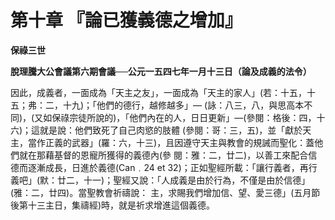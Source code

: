 # 第十章	『論已獲義德之增加』


**保祿三世**

**脫理騰大公會議第六期會議──公元一五四七年一月十三日（論及成義的法令）**





因此，成義者，一面成為「天主之友」，一面成為「天主的家人」(若：十五，十五；弗：二，十九)；「他們的德行，越修越多」—
(詠：八三，八，與思高本不同)，(又如保祿宗徒所說的)，「他們內在的人，日日更新」—(參閱：格後：四，十六)；這就是說：他們致死了自己肉慾的肢體
(參閱：哥：三，五)，並「獻於天主，當作正義的武器」(羅：六，十三)，且因遵守天主與教會的規誡而聖化：蓋他們就在那藉基督的恩寵所獲得的義德內(參
閱：雅：二，廿二)，以善工來配合信德而逐漸成長，日進於義德(Can﹒24 et 
32)；正如聖經所載：「讓行義者，再行義吧」(默：廿二，十一)；聖經又說：「人成義是由於行為，不僅是由於信德」(雅：二，廿四)。當聖教會祈禱說：
主，求賜我們增加信、望、愛三德」(五月節後第十三主日，集禱經)時，就是祈求增進這個義德。

